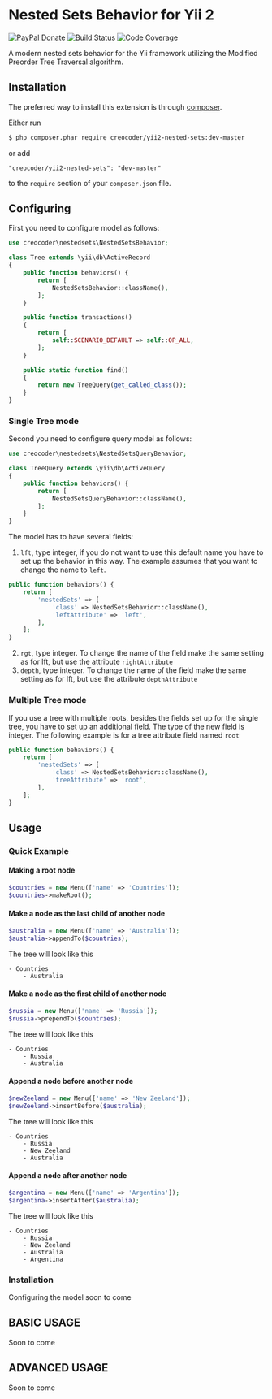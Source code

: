 # Nested Sets Behavior for Yii 2

[![PayPal Donate](https://www.paypalobjects.com/en_US/i/btn/btn_donate_LG.gif)](https://www.paypal.com/cgi-bin/webscr?cmd=_s-xclick&hosted_button_id=WJYG53DVUAALL)
[![Build Status](https://img.shields.io/travis/creocoder/yii2-nested-sets/master.svg?style=flat-square)](https://travis-ci.org/creocoder/yii2-nested-sets)
[![Code Coverage](https://img.shields.io/scrutinizer/coverage/g/creocoder/yii2-nested-sets/master.svg?style=flat-square)](https://scrutinizer-ci.com/g/creocoder/yii2-nested-sets/?branch=master)

A modern nested sets behavior for the Yii framework utilizing the Modified Preorder Tree Traversal algorithm.

## Installation

The preferred way to install this extension is through [composer](http://getcomposer.org/download/).

Either run

```bash
$ php composer.phar require creocoder/yii2-nested-sets:dev-master
```

or add

```
"creocoder/yii2-nested-sets": "dev-master"
```

to the `require` section of your `composer.json` file.

## Configuring

First you need to configure model as follows:

```php
use creocoder\nestedsets\NestedSetsBehavior;

class Tree extends \yii\db\ActiveRecord
{
    public function behaviors() {
        return [
            NestedSetsBehavior::className(),
        ];
    }

    public function transactions()
    {
        return [
            self::SCENARIO_DEFAULT => self::OP_ALL,
        ];
    }

    public static function find()
    {
        return new TreeQuery(get_called_class());
    }
}
```

### Single Tree mode
Second you need to configure query model as follows:

```php
use creocoder\nestedsets\NestedSetsQueryBehavior;

class TreeQuery extends \yii\db\ActiveQuery
{
    public function behaviors() {
        return [
            NestedSetsQueryBehavior::className(),
        ];
    }
}
```

The model has to have several fields:
1. `lft`, type integer, if you do not want to use this default name you have to set up the behavior in this way.
The example assumes that you want to change the name to `left`.
```php
public function behaviors() {
    return [
        'nestedSets' => [
            'class' => NestedSetsBehavior::className(),
            'leftAttribute' => 'left',
        ],
    ];
}
```
2. `rgt`, type integer. To change the name of the field make the same setting as for lft,
but use the attribute `rightAttribute`
3. `depth`, type integer. To change the name of the field make the same setting as for lft,
but use the attribute `depthAttribute`

### Multiple Tree mode
If you use a tree with multiple roots, besides the fields set up for the single tree, you have to set up an additional
field. The type of the new field is integer. The following example is for a tree attribute field named `root`
```php
public function behaviors() {
    return [
        'nestedSets' => [
            'class' => NestedSetsBehavior::className(),
            'treeAttribute' => 'root',
        ],
    ];
}
```

## Usage

### Quick Example
#### Making a root node

```php
$countries = new Menu(['name' => 'Countries']);
$countries->makeRoot();
```

#### Make a node as the last child of another node

```php
$australia = new Menu(['name' => 'Australia']);
$australia->appendTo($countries);
```

The tree will look like this
```
- Countries
    - Australia
```

#### Make a node as the first child of another node

```php
$russia = new Menu(['name' => 'Russia']);
$russia->prependTo($countries);
```

The tree will look like this
```
- Countries
    - Russia
    - Australia
```

#### Append a node before another node

```php
$newZeeland = new Menu(['name' => 'New Zeeland']);
$newZeeland->insertBefore($australia);
```

The tree will look like this
```
- Countries
    - Russia
    - New Zeeland
    - Australia
```

#### Append a node after another node

```php
$argentina = new Menu(['name' => 'Argentina']);
$argentina->insertAfter($australia);
```

The tree will look like this
```
- Countries
    - Russia
    - New Zeeland
    - Australia
    - Argentina
```

### Installation

Configuring the model soon to come

## BASIC USAGE

Soon to come

## ADVANCED USAGE

Soon to come
